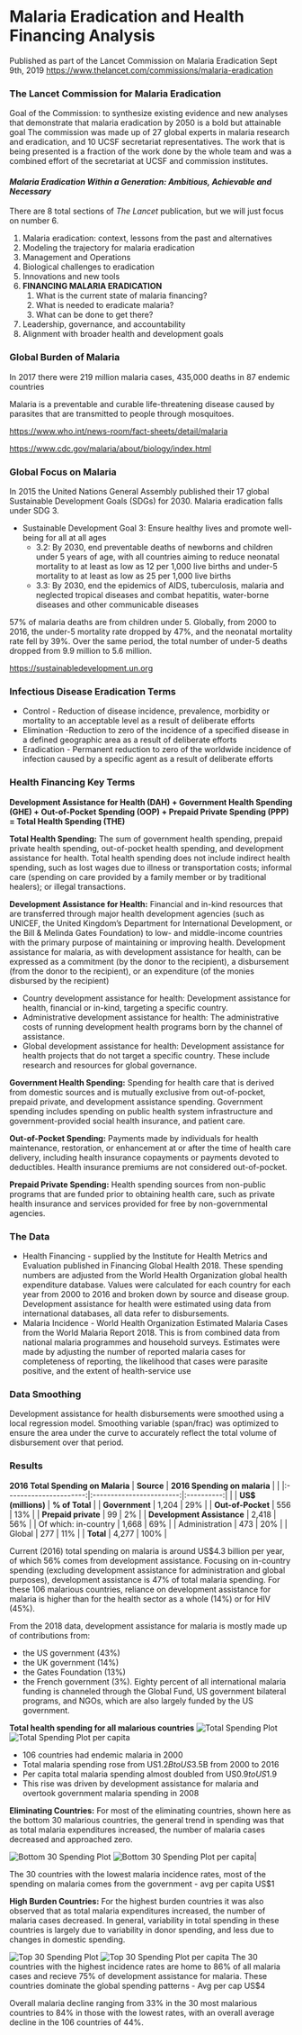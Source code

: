 # Malaria Eradication and Health Financing Analysis
Published as part of the Lancet Commission on Malaria Eradication Sept 9th, 2019
https://www.thelancet.com/commissions/malaria-eradication

### The Lancet Commission for Malaria Eradication
Goal of the Commission: to synthesize existing evidence and new analyses that demonstrate that malaria eradication by 2050 is a bold but attainable goal
The commission was made up of 27 global experts in malaria research and eradication, and 10 UCSF secretariat representatives.
The work that is being presented is a fraction of the work done by the whole team and was a combined effort of the secretariat at UCSF and commission institutes.

#### _Malaria Eradication Within a Generation: Ambitious, Achievable and Necessary_
There are 8 total sections of _The Lancet_ publication, but we will just focus on number 6.
1. Malaria eradication: context, lessons from the past and alternatives
1. Modeling the trajectory for malaria eradication
1. Management and Operations
1. Biological challenges to eradication
1. Innovations and new tools
1. **FINANCING MALARIA ERADICATION**
   1. What is the current state of malaria financing?
   1. What is needed to eradicate malaria?
   1. What can be done to get there?
1. Leadership, governance, and accountability
1. Alignment with broader health and development goals

### Global Burden of Malaria
In 2017 there were 219 million malaria cases, 435,000 deaths in 87 endemic countries

Malaria is a preventable and curable life-threatening disease caused by parasites that are transmitted to people through mosquitoes. 

https://www.who.int/news-room/fact-sheets/detail/malaria

https://www.cdc.gov/malaria/about/biology/index.html

### Global Focus on Malaria
In 2015 the United Nations General Assembly published their 17 global Sustainable Development Goals (SDGs) for 2030. Malaria eradication falls under SDG 3.
 * Sustainable Development Goal 3: Ensure healthy lives and promote well-being for all at all ages
   * 3.2: By 2030, end preventable deaths of newborns and children under 5 years of age, with all countries aiming to reduce neonatal mortality to at least as low as 12 per 1,000 live births and under-5 mortality to at least as low as 25 per 1,000 live births
   * 3.3: By 2030, end the epidemics of AIDS, tuberculosis, malaria and neglected tropical diseases and combat hepatitis, water-borne diseases and other communicable diseases

57% of malaria deaths are from children under 5. Globally, from 2000 to 2016, the under-5 mortality rate dropped by 47%, and the neonatal mortality rate fell by 39%. Over the same period, the total number of under-5 deaths dropped from 9.9 million to 5.6 million.

https://sustainabledevelopment.un.org

### Infectious Disease Eradication Terms
 * Control - Reduction of disease incidence, prevalence, morbidity or mortality to an acceptable level as a result of deliberate efforts
 * Elimination -Reduction to zero of the incidence of a specified disease in a defined geographic area as a result of deliberate efforts
 * Eradication - Permanent reduction to zero of the worldwide incidence of infection caused by a specific agent as a result of deliberate efforts

### Health Financing Key Terms
**Development Assistance for Health (DAH) + Government Health Spending (GHE) + Out-of-Pocket Spending (OOP) + Prepaid Private Spending (PPP) = Total Health Spending (THE)**

**Total Health Spending:** The sum of government health spending, prepaid private health spending, out-of-pocket health spending, and development assistance for health. Total health spending does not include indirect health spending, such as lost wages due to illness or transportation costs; informal care (spending on care provided by a family member or by traditional healers); or illegal transactions.

**Development Assistance for Health:** Financial and in-kind resources that are transferred through major health development agencies (such as UNICEF, the United Kingdom’s Department for International Development, or the Bill & Melinda Gates Foundation) to low- and middle-income countries with the primary purpose of maintaining or improving health. Development assistance for malaria, as with development assistance for health, can be expressed as a commitment (by the donor to the recipient), a disbursement (from the donor to the recipient), or an expenditure (of the monies disbursed by the recipient)
 * Country development assistance for health: Development assistance for health, financial or in-kind, targeting a specific country. 
 * Administrative development assistance for health: The administrative costs of running development health programs born by the channel of assistance.
 * Global development assistance for health: Development assistance for health projects that do not target a specific country. These include research and resources for global governance. 

**Government Health Spending:** Spending for health care that is derived from domestic sources and is mutually exclusive from out-of-pocket, prepaid private, and development assistance spending. Government spending includes spending on public health system infrastructure and government-provided social health insurance, and patient care.

**Out-of-Pocket Spending:** Payments made by individuals for health maintenance, restoration, or enhancement at or after the time of health care delivery, including health insurance copayments or payments devoted to deductibles. Health insurance premiums are not considered out-of-pocket.

**Prepaid Private Spending:** Health spending sources from non-public programs that are funded prior to obtaining health care, such as private health insurance and services provided for free by non-governmental agencies.


### The Data
 * Health Financing - supplied by the Institute for Health Metrics and Evaluation published in Financing Global Health 2018. These spending numbers are adjusted from the World Health Organization global health expenditure database. Values were calculated for each country for each year from 2000 to 2016 and broken down by source and disease group. 
Development assistance for health were estimated using data from international databases, all data refer to disbursements.
 * Malaria Incidence - World Health Organization Estimated Malaria Cases from the World Malaria Report 2018. This is from combined data from national malaria programmes and household surveys. Estimates were made by adjusting the number of reported malaria cases for completeness of reporting, the likelihood that cases were parasite positive, and the extent of health-service use

### Data Smoothing
Development assistance for health disbursements were smoothed using a local regression model. Smoothing variable (span/frac) was optimized to ensure the area under the curve to accurately reflect the total volume of disbursement over that period.

### Results
**2016 Total Spending on Malaria**
|         **Source**         | **2016 Spending on malaria** |            |
|:----------------------:|:------------------------:|:----------:|
|                        |      **US$ (millions)**      | **% of Total** |
| **Government**             | 1,204                    | 29%         |
| **Out-of-Pocket**          | 556                      | 13%         |
| **Prepaid private**        | 99                       | 2%          |
| **Development Assistance** | 2,418                    | 56%         |
|   Of which: in-country |                    1,668 |         69% |
|         Administration |                      473 |         20% |
|                 Global |                      277 |         11% |
| **Total**                | 4,277                    | 100%      |

Current (2016) total spending on malaria is around US$4.3 billion per year, of which 56% comes from development assistance. Focusing on in-country spending (excluding development assistance for administration and global purposes), development assistance is 47% of total malaria spending. For these 106 malarious countries, reliance on development assistance for malaria is higher than for the health sector as a whole (14%) or for HIV (45%).

From the 2018 data, development assistance for malaria is mostly made up of contributions from:
 * the US government (43%)
 * the UK government (14%)
 * the Gates Foundation (13%)
 * the French government (3%). 
Eighty percent of all international malaria funding is channeled through the Global Fund, US government bilateral programs, and NGOs, which are also largely funded by the US government.

**Total health spending for all malarious countries**
![Total Spending Plot](/plots/106_countries_spending_bil.png)
![Total Spending Plot per capita](/plots/106_countries_spending_per_capita.png)
 * 106 countries had endemic malaria in 2000
 * Total malaria spending rose from US$1.2B to US$3.5B from 2000 to 2016
 * Per capita total malaria spending almost doubled from US$0.9 to US$1.9
 * This rise was driven by development assistance for malaria and overtook government malaria spending in 2008

**Eliminating Countries:**
For most of the eliminating countries, shown here as the bottom 30 malarious countries, the general trend in spending was that as total malaria expenditures increased, the number of malaria cases decreased and approached zero. 

![Bottom 30 Spending Plot](/plots/30_lowest_burden_countries_spending_bil.png) 
![Bottom 30 Spending Plot per capita](/plots/30_lowest_burden_countries_spending_per_capita.png)|

The 30 countries with the lowest malaria incidence rates, most of the spending on malaria comes from the government - avg per capita US$1

**High Burden Countries:**
For the highest burden countries it was also observed that as total malaria expenditures increased, the number of malaria cases decreased. In general, variability in total spending in these countries is largely due to variability in donor spending, and less due to changes in domestic spending. 

![Top 30 Spending Plot](/plots/30_highest_burden_countries_spending_bil.png)
![Top 30 Spending Plot per capita](/plots/30_highest_burden_countries_spending_per_capita.png)
The 30 countries with the highest incidence rates are home to 86% of all malaria cases and recieve 75% of development assistance for malaria. These countries dominate the global spending patterns - Avg per cap US$4

Overall malaria decline ranging from 33% in the 30 most malarious countries to 84% in those with the lowest rates, with an overall average decline in the 106 countries of 44%.
